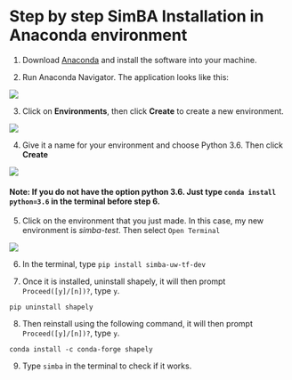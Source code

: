 # Step by step SimBA Installation in Anaconda environment

1. Download [Anaconda](https://www.anaconda.com/products/individual) and install the software into your machine.

2. Run Anaconda Navigator. The application looks like this:

![](/images/anacondanavigator.PNG)

3. Click on **Environments**, then click **Create** to create a new environment.

![](/images/anastep1.PNG)

4. Give it a name for your environment and choose Python 3.6. Then click **Create**

![](/images/anastep2.PNG)

#### Note: If you do not have the option python 3.6. Just type `conda install python=3.6` in the terminal before step 6. 

5. Click on the environment that you just made. In this case, my new environment is *simba-test*. Then select `Open Terminal`

![](/images/anastep3.png)

6. In the terminal, type  `pip install simba-uw-tf-dev`

7. Once it is installed, uninstall shapely, it will then prompt `Proceed([y]/[n])?`, type `y`.

`pip uninstall shapely`

8. Then reinstall using the following command, it will then prompt `Proceed([y]/[n])?`, type `y`.

`conda install -c conda-forge shapely`

9. Type `simba` in the terminal to check if it works.
